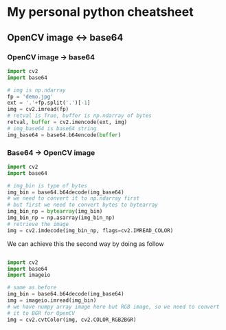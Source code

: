# My personal python cheatsheet

## OpenCV image <-> base64

### OpenCV image -> base64

```Python
import cv2
import base64

# img is np.ndarray
fp = 'demo.jpg'
ext = '.'+fp.split('.')[-1]
img = cv2.imread(fp)
# retval is True, buffer is np.ndarray of bytes
retval, buffer = cv2.imencode(ext, img)
# img_base64 is base64 string
img_base64 = base64.b64encode(buffer)
```

### Base64 -> OpenCV image

```Python
import cv2
import base64

# img_bin is type of bytes
img_bin = base64.b64decode(img_base64)
# we need to convert it to np.ndarray first
# but first we need to convert bytes to bytearray
img_bin_np = bytearray(img_bin)
img_bin_np = np.asarray(img_bin_np)
# retrieve the image
img = cv2.imdecode(img_bin_np, flags=cv2.IMREAD_COLOR)
```

We can achieve this the second way by doing as follow

```Python

import cv2
import base64
import imageio

# same as before
img_bin = base64.b64decode(img_base64)
img = imageio.imread(img_bin)
# we have numpy array image here but RGB image, so we need to convert
# it to BGR for OpenCV
img = cv2.cvtColor(img, cv2.COLOR_RGB2BGR)
```
